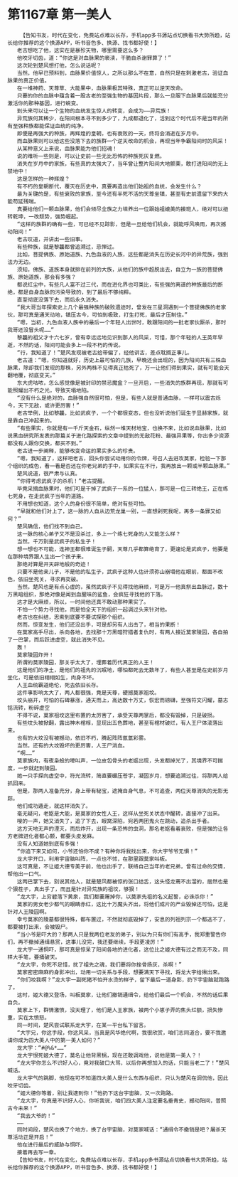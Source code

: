 # 第1167章 第一美人
        【告知书友，时代在变化，免费站点难以长存，手机app多书源站点切换看书大势所趋，站长给你推荐的这个换源APP，听书音色多、换源、找书都好使！】
       老古想吃了他，这实在是暴殄天物，哪里需要这么多？
       他咬牙切齿，道：“你这是对血脉果的亵渎，干脆自杀谢罪算了！”
       这次轮到楚风想打他，怎么说话呢？
       当然，他早已预料到，血脉果价值惊人，之所以那么不在意，自然只是在刺激老古，验证血脉果的真正价值。
       在一堆神药、天尊草、大能果中，血脉果极其特殊，真正可以逆天改命。
       只要的你的血脉中蕴含着一股古老的至强生物的基因片段，那么一旦服下血脉果后就能充分激活你的那种基因，进行蜕变。
       到头来可以让一个生物的血统发生惊人的转变，会成为——异荒族！
       异荒族何其稀少，在阳间根本寻不到多少了，九成都退化了，活到这个时代后不是当年的所有至强种族都能保证血统的纯净。
       即便是再强大的种族，再辉煌的皇朝，也有衰败的一天，终将会消逝在岁月中。
       而血脉果则可以给这些没落下去的族群一个逆天改命的机会，再现当年争霸阳间时的风采！
       从某种意义上来说，血脉果能为他们招魂！
       说的难听一些则是，可以让史前一些无比恐怖的种族死灰复燃。
       消失在岁月中的家族，有些真的太强大了，当年曾让整片阳间大地颤栗，敢打进阳间的无上禁地中！
       这是怎样的一种辉煌？
       有不朽的皇朝断代，覆灭在历史中，真要再造出他们始祖的血统，会发生什么？
       最为关键的是，有些衰败的家族，至今还有半死不活的天尊坐镇，甚至有史前遗留下来的大能苟延残喘。
       真要给他们一颗血脉果，他们会倾尽全族之力培养出一位跟始祖媲美的接班人，绝对可以扭转乾坤，一改颓势，强势崛起。
       “这样的族群的确有一些，可已经不见踪影，但是一旦给他们机会，就能呼风唤雨，再次撼动阳间！”
       老古叹道，并讲出一些旧事。
       有些种族，就是黎龘都曾追溯过，忌惮过。
       比如，菩提佛族、原始道族、九色血液的人族，这些都是消失在历史长河中的异荒族，强到法力无边。
       须知，佛族、道族本身就排在前列的大族，从他们的族中超脱出去，自立为一族的菩提佛族、原始道族，那会有多强？
       都说红尘中，有些凡人富不过三代，而在进化界也可类比，有些强的离谱的种族最后的断绝，都是自身血脉的污染导致的，到了最后不够纯粹。
       直至彻底没落下去，而后永久消失。
       “我大哥当年探索史上几个最强种族的破败遗迹时，曾发在三星洞遇到一个菩提佛族的老家伙，那可真是通天动地，镇压古今，可怕到极致，打生打死，最后才压制住。”
       “嗯，当初，九色血液人族中的最后一个年轻人出世时，敢跟阳间的一批老家伙厮杀，那时我哥还没冒头呢……”
       黎龘的祖父才十六七岁，曾有幸远远地见识到那人的风采，可惜，那个年轻的人王英年早逝，不然的话，阳间可能会多上一段不朽的传说。
       “行，我知道了！”楚风发现被老古给带偏了，经他讲古，差点耽搁正事儿。
       老古道：“嗯，你知道就好，历史上最可怕的几族，早晚还会出现的，因为阳间共有三株血脉果，除却我们发现的那株，另外两株不见得真正枯死了，万一让他们得到果实，就有可能会天翻地覆，彻底变天。”
       东大虎咕哝，怎么感觉像是被封印的禁忌魔盒？一旦开启，一些消失的族群再现，那就有可能照耀出不朽之光，导致天塌地陷。
       “没有什么是绝对的，血脉强自然很可怕，但是，有些人就是普通血脉，一样可以震古烁今，天下无敌，或许更厉害！”
       老古举例，比如黎龘，比如武疯子，一个个都很变态，但也没听说他们诞生于显赫家族，就是靠自己冲起来的。
       “有些果实，你就是有一千斤天金石，纵然一堆天材地宝，也换不来，比如说血脉果，比如说黑血研究所发表的那篇关于进化路探索的文章中提到的无敌花粉、最强异果等，你出多少资源都没有人跟你交换，都买不到。”
       老古进一步阐释，能够改变命运的果实多么的珍贵。
       “嗯，我知道了，这样吧老古，回头你尝试动用你的令牌，号召人去进攻莫家，检验一下那个组织的成色，看一看是否还在你老兄弟的手中，如果实在不行，我再放出一颗或半颗血脉果。”
       楚风说道，很严肃与认真。
       “你得考虑武疯子的杀机！”老古提醒。
       毕竟采摘血脉果时，他们可是干掉了武疯子一系的一位猛人，那可是一位三转绝王，正在练七死身，在走武疯子当年的道路。
       不用想也知道，这个人的身份很不简单，绝对有些可怕。
       “早就和他们对上了，这一脉的人自从边荒龙巢一别，一直想剁死我呢，再多一条罪又如何？”
       楚风确信，他们找不到自己。
       这一脉的核心弟子又不是没杀过，多上一个练七死身的人又能怎么样？
       当然，千万别是武疯子的私生子！
       想一想也不可能，连神王都很难诞生子嗣，天尊几乎都算绝育了，更遑论是武疯子，他要是在那种境界跟人生出一个孩子来。
       那绝对算是开天辟地般的奇迹！
       只要不是他亲儿子，不是他的私生子，武疯子这种人估计须弥山崩塌他在眼前，都面不改色，依旧坐死关，寻求再突破。
       当然，楚风也是有点心虚的，虽然武疯子不见得找他麻烦，可是万一他真祭出血脉过，数十万黑暗组织，那绝对像是闻到血腥味的鲨鱼，会疯狂寻找他的下落。
       这才是大麻烦，所以，一时间他还真不敢动那种果实了。
       不怕一个势力寻找他，而是怕全天下的组织一起调过头来针对他。
       老古也在纠结，思索到底要不要试探那个组织。
       然而，惊变发生，他们还没出手，可是却另有人出击了，相当的果断！
       在莫家高手尽出，杀向各地，去找那十万黑暗狩猎者复仇时，有两人接近莫家陵园，各自拍了一巴掌，而后跃进虚空，就此消失不见。
       轰！
       莫家陵园炸开！
       所谓的莫家陵园，那关乎太大了，埋葬着历代真正的人王！
       这是他们的净土，是他们的祖先的沉眠地，哪怕都死去无数年了，有些人甚至是在史前岁月坐化，可是依旧栩栩如生，肉身不坏。
       人王血统霸道绝伦，死去依旧长存。
       这件事影响太大了，两人都很强，竟是天尊，硬撼莫家祖坟。
       坟头崩开，可怕的石碑暴涨，通天而上，高达数十万丈，恢宏而磅礴，至强符文闪耀，墓志铭流转，粉碎虚空
       不得不说，莫家祖坟这里布置的太厉害了，承受天尊两掌后，都没有毁掉，只是破损。
       有些坟头被掀翻，露出神木棺椁，显现出五色葬地，甚至有棺材破烂，有人王尸体滚落出来。
       也有的大坟没有被撼动，依旧不朽，腾起阵阵氤氲彩雾。
       当然，还有的大坟毁坏的更厉害，人王尸淌血。
       “啊……”
       莫家族内，有夜枭般的嚎叫声，一位皮包骨头的老妪出现，头发都掉光了，其境界不可揣度，一步就赶到陵园。
       她一只手探向虚空中，符光流转，简直要碾压苍宇，凝固岁月，想要追溯过往，将那两人给抓回来。
       但是，那两人准备充分，身上带有秘宝，遮掩自身气息，不可追查，两位天尊消失的无影无踪。
       他们成功遁走，就这样消失了。
       毫无疑问，老妪是大能，是莫家的女性人王，这样从坐死关状态中醒转，直接冲了出来。
       嗖的一声，她又消失了，追了下去，眼窝深陷，宛若两团鬼火在跳动，追杀出手者。
       这方天地无声的湮灭，而后炸开，出现一条恐怖的虫洞，那名老妪看着衰败，但是强的让各方老牌进化者都心颤，都要头皮发麻。
       没有人知道她到底有多强！
       “你追下来又如何，小爷还怕你不成？有种你将我找出来，你大宇爷爷无惧！”
       龙大宇开口，利用宇宙脑叫阵，一点也不怵，在那里跟莫家叫板。
       这可真是，不让姬大德专美于前，他也出手了，联络自己当年的老兄弟，曾有过命的交情，帮他出一口气。
       这两巴掌下去，别说其他人，就是楚风都被惊的张口结舌，这头怪龙蔫不出溜的，居然也是个狠茬子，真出手了，而且是针对异荒族的祖坟，够狠！
       “龙大宇，上穷碧落下黄泉，我们都要屠掉你，以莫家先祖的名义起誓，必诛杀你！”
       莫家的男女老少都气的眼睛赤红，这比十万魔头齐出，将他们成片的产业毁掉还可怕，这是针对人王陵园啊。
       幸亏莫家的陵墓都很特殊，都布置过，不然就彻底毁掉了，安息的列祖列宗一个都逃不了，都要被打出来，会被毁尸。
       “当小爷是吓大的？那两人只是我两位老友的弟子，别以为只有你们有高手，我郑重警告你们，再不撤掉通缉悬赏，这事儿没完，我还要继续，手段更凌厉！”
       龙大宇一通恫吓，那可真是惊呆了阳间各地的进化者，这位比之姬大德有过之而无不及，同样大手笔，要捅破天。
       “龙大宇，你死不足惜，扰了祖先之魂，我们要将你挫骨扬灰，杀啊！”
       莫家密密麻麻的身影冲出，动用一切关系与手段，想要满天下寻找，将龙大宇给揪出来。
       “你们咬我啊？”龙大宇一副死猪不怕开水烫的样子，留下最后一道身影，扔下宇宙脑就跑路了。
       这时，姬大德又登场，叫板莫家，让他们撤销通缉令，给他们最后一个机会，不然的话后果自负。
       莫家上下，群情激愤，没天理了，他们是人王家族，被两个小崽子弄的焦头烂额，损失惨重，实在太愤怒。
       同一时间，楚风尝试联系龙大宇，在某一平台私下留言。
       “大宇兄，你这手段，你这风采，当真是风华绝代啊，我很欣赏，咱们志同道合，要不我邀请你成为四大美人中的第一美人如何？”
       龙大宇：“#@%&*……”
       龙大宇恨死姬大德了，莫名让他背黑锅，现在还敢调戏他，说他是第一美人？！
       “龙大宇你怎么不识好人心，竟对我破口大骂，以后你再想加入的话，只能当老二了！”楚风喊话。
       龙大宇气的跳脚，他现在可不知道四大美人是什么东西与组织，只认为楚风在调侃他，因此咬牙切齿。
       “姬大德你等着，别让我逮到你！”他扔下这台宇宙脑，又一次跑路。
       “龙大宇，你真是不识好人心，你听我说，咱们四大美人注定要名垂青史，撼动阳间，普照古今未来！”
       “我去大爷的！”
       ……
       同时间段，楚风也换了个地方，换了台宇宙脑，对莫家喊话：“通缉令不撤销是吧？屠杀天尊活动正是开启！”
       他在进行最后的威胁与恫吓。
       接着再去写一章。
       【告知书友，时代在变化，免费站点难以长存，手机app多书源站点切换看书大势所趋，站长给你推荐的这个换源APP，听书音色多、换源、找书都好使！】